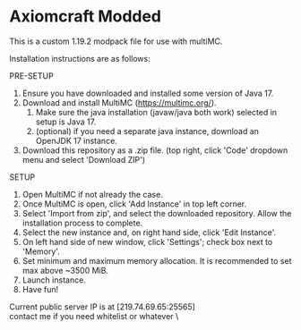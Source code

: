 # Axiomcraft Modded
This is a custom 1.19.2 modpack file for use with multiMC.

Installation instructions are as follows:

PRE-SETUP
1. Ensure you have downloaded and installed some version of Java 17.
2. Download and install MultiMC (https://multimc.org/).
    1. Make sure the java installation (javaw/java both work) selected in setup is Java 17.
    2. (optional) if you need a separate java instance, download an OpenJDK 17 instance.
3. Download this repository as a .zip file. (top right, click 'Code' dropdown menu and select 'Download ZIP')

SETUP
1. Open MultiMC if not already the case.
2. Once MultiMC is open, click 'Add Instance' in top left corner.
3. Select 'Import from zip', and select the downloaded repository. Allow the installation process to complete. 
4. Select the new instance and, on right hand side, click 'Edit Instance'.
5. On left hand side of new window, click 'Settings'; check box next to 'Memory'.
6. Set minimum and maximum memory allocation. It is recommended to set max above ~3500 MiB.
7. Launch instance.
8. Have fun!

Current public server IP is at [219.74.69.65:25565]<br>
contact me if you need whitelist or whatever \
